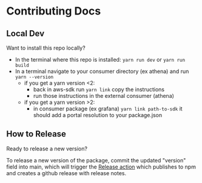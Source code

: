 # Contributing Docs

## Local Dev

Want to install this repo locally?

- In the terminal where this repo is installed: `yarn run dev` or `yarn run build`
- In a terminal navigate to your consumer directory (ex athena) and run `yarn --version`
  - if you get a yarn version <2:
    - back in aws-sdk run `yarn link` copy the instructions
    - run those instructions in the external consumer (athena)
  - if you get a yarn version >2:
    - in consumer package (ex grafana) `yarn link path-to-sdk` it should add a portal resolution to your package.json

## How to Release

Ready to release a new version?

To release a new version of the package, commit the updated "version" field into main, which will trigger the [Release action](https://github.com/grafana/grafana-aws-sdk-react/blob/main/.github/workflows/publish-npm.yml) which publishes to npm and creates a github release with release notes.
